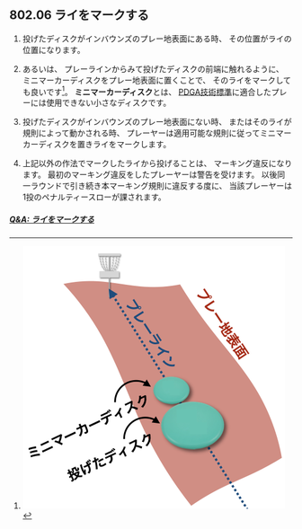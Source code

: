## 802.06 ライをマークする

1. 投げたディスクがインバウンズのプレー地表面にある時、
その位置がライの位置になります。

1. あるいは、
プレーラインからみて投げたディスクの前端に触れるように、
ミニマーカーディスクをプレー地表面に置くことで、
そのライをマークしても良いです[^80206.1]。
**ミニマーカーディスク**とは、
[PDGA技術標準](https://www.pdga.com/technical-standards)に適合したプレーには使用できない小さなディスクです。

1. 投げたディスクがインバウンズのプレー地表面にない時、
またはそのライが規則によって動かされる時、
プレーヤーは適用可能な規則に従ってミニマーカーディスクを置きライをマークします。

1. 上記以外の作法でマークしたライから投げることは、
マーキング違反になります。
最初のマーキング違反をしたプレーヤーは警告を受けます。
以後同一ラウンドで引き続き本マーキング規則に違反する度に、
当該プレーヤーは1投のペナルティースローが課されます。

##### [Q&A: ライをマークする](qa-mar)


[^80206.1]: ![ライをマークする](assets/img/marking.png)
